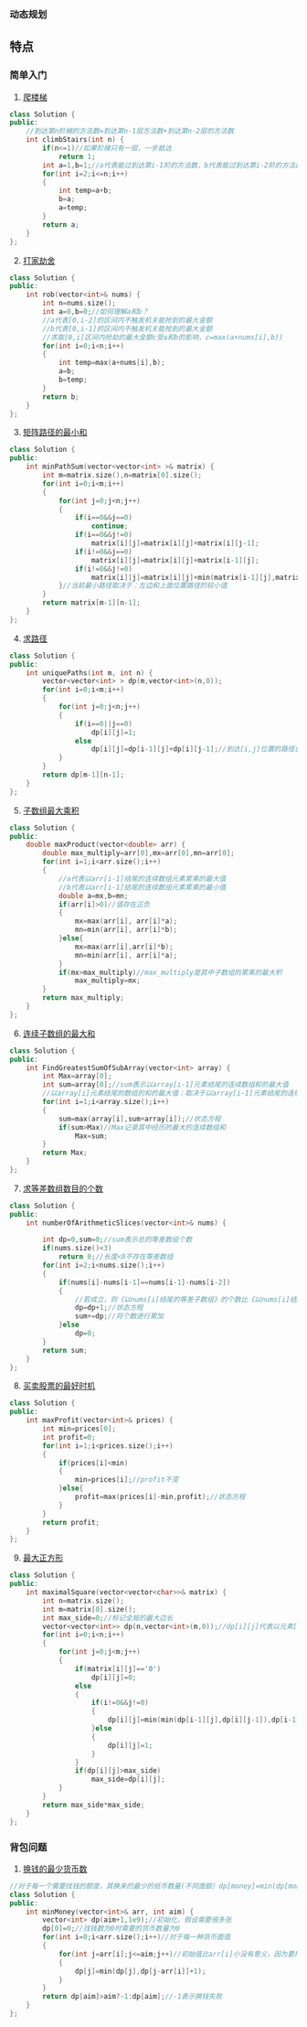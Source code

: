 ### 动态规划
## 特点
### 简单入门  
1. [爬楼梯](https://leetcode-cn.com/problems/climbing-stairs/)
```C++
class Solution {
public:
    //到达第n阶梯的方法数=到达第n-1层方法数+到达第n-2层的方法数
    int climbStairs(int n) {
        if(n<=1)//如果阶梯只有一层，一步抵达
            return 1;
        int a=1,b=1;//a代表能过到达第i-1阶的方法数，b代表能过到达第i-2阶的方法数
        for(int i=2;i<=n;i++)
        {
            int temp=a+b;
            b=a;
            a=temp;
        }
        return a;
    }
};
```
2. [打家劫舍](https://leetcode-cn.com/problems/house-robber/) 
``` C++
class Solution {
public:
    int rob(vector<int>& nums) {
        int n=nums.size();
        int a=0,b=0;//如何理解a和b？
        //a代表[0,i-2]的区间内不触发机关能抢到的最大金额
        //b代表[0,i-1]的区间内不触发机关能抢到的最大金额
        //求取[0,i]区间内抢劫的最大金额c受a和b的影响，c=max(a+nums[i],b))
        for(int i=0;i<n;i++)
        {   
            int temp=max(a+nums[i],b);
            a=b;
            b=temp;
        }
        return b;
    }
};
```
3. [矩阵路径的最小和](https://www.nowcoder.com/practice/7d21b6be4c6b429bb92d219341c4f8bb?tpId=188&&tqId=38601&rp=1&ru=/activity/oj&qru=/ta/job-code-high-week/question-ranking) 
```C++
class Solution {
public:
    int minPathSum(vector<vector<int> >& matrix) {
        int m=matrix.size(),n=matrix[0].size();
        for(int i=0;i<m;i++)
        {
            for(int j=0;j<n;j++)
            {
                if(i==0&&j==0)
                    continue;
                if(i==0&&j!=0)
                    matrix[i][j]=matrix[i][j]+matrix[i][j-1];
                if(i!=0&&j==0)
                    matrix[i][j]=matrix[i][j]+matrix[i-1][j];
                if(i!=0&&j!=0)
                    matrix[i][j]=matrix[i][j]+min(matrix[i-1][j],matrix[i][j-1]);//状态转移方程
            }//当前最小路径取决于：左边和上面位置路径的较小值
        }
        return matrix[m-1][n-1];
    }
};
```
4. [求路径](https://www.nowcoder.com/practice/166eaff8439d4cd898e3ba933fbc6358?tpId=188&&tqId=38657&rp=1&ru=/activity/oj&qru=/ta/job-code-high-week/question-ranking)  
```C++
class Solution {
public:
    int uniquePaths(int m, int n) {
        vector<vector<int> > dp(m,vector<int>(n,0));
        for(int i=0;i<m;i++)
        {
            for(int j=0;j<n;j++)
            {
                if(i==0||j==0)
                    dp[i][j]=1;
                else
                    dp[i][j]=dp[i-1][j]+dp[i][j-1];//到达[i,j]位置的路径总数=到达[i-1,j]位置的路径总数+到达[i,j-1]位置的路径总数
            }
        }
        return dp[m-1][n-1];
    }   
};
``` 
5. [子数组最大乘积](https://www.nowcoder.com/practice/9c158345c867466293fc413cff570356?tpId=188&&tqId=38656&rp=1&ru=/ta/job-code-high-week&qru=/ta/job-code-high-week/question-ranking)
```C++
class Solution {
public:
    double maxProduct(vector<double> arr) {
        double max_multiply=arr[0],mx=arr[0],mn=arr[0];
        for(int i=1;i<arr.size();i++)
        {   
            //a代表以arr[i-1]结尾的连续数组元素累乘的最大值
            //b代表以arr[i-1]结尾的连续数组元素累乘的最小值
            double a=mx,b=mn;
            if(arr[i]>0)//值存在正负
            {
                mx=max(arr[i], arr[i]*a);
                mn=min(arr[i], arr[i]*b);
            }else{
                mx=max(arr[i],arr[i]*b);
                mn=min(arr[i], arr[i]*a);
            }
            if(mx>max_multiply)//max_multiply是其中子数组的累乘的最大积
                max_multiply=mx;
        }
        return max_multiply;
    }
};
```
6. [连续子数组的最大和](https://www.nowcoder.com/practice/459bd355da1549fa8a49e350bf3df484?tpId=188&&tqId=38594&rp=1&ru=/activity/oj&qru=/ta/job-code-high-week/question-ranking) 
```C++
class Solution {
public:
    int FindGreatestSumOfSubArray(vector<int> array) {
        int Max=array[0];
        int sum=array[0];//sum表示以array[i-1]元素结尾的连续数组和的最大值
        //以array[i]元素结尾的数组的和的最大值：取决于以array[i-1]元素结尾的连续数组和的最大值和array[i]的值
        for(int i=1;i<array.size();i++)
        {
            sum=max(array[i],sum+array[i]);//状态方程
            if(sum>Max)//Max记录其中经历的最大的连续数组和
                Max=sum;
        }   
        return Max;
    }
};
```
7. [求等差数组数目的个数](https://leetcode-cn.com/problems/arithmetic-slices/)
```C++
class Solution {
public:
    int numberOfArithmeticSlices(vector<int>& nums) {
    
        int dp=0,sum=0;//sum表示总的等差数组个数
        if(nums.size()<3)
            return 0;//长度<0不存在等差数组
        for(int i=2;i<nums.size();i++)
        {
            if(nums[i]-nums[i-1]==nums[i-1]-nums[i-2])
            {   
                //若成立，则《以nums[i]结尾的等差子数组》的个数比《以nums[i]结尾的等差子数组》个数多一个，多了那个是：(nums[i-2],nums[i-1],nums[i])
                dp=dp+1;//状态方程
                sum+=dp;//将个数进行累加
            }else
                dp=0;
        }
        return sum;
    }
};
```
8. [买卖股票的最好时机](https://www.nowcoder.com/practice/64b4262d4e6d4f6181cd45446a5821ec?tpId=117&&tqId=37717) 
```C++
class Solution {
public:
    int maxProfit(vector<int>& prices) {
        int min=prices[0];
        int profit=0;
        for(int i=1;i<prices.size();i++)
        {
            if(prices[i]<min)
            {
                min=prices[i];//profit不变
            }else{
                profit=max(prices[i]-min,profit);//状态方程
            }
        }
        return profit;
    }
};
```
9. [最大正方形](https://leetcode-cn.com/problems/maximal-square/)
```C++
class Solution {
public:
    int maximalSquare(vector<vector<char>>& matrix) {
        int n=matrix.size();
        int m=matrix[0].size();
        int max_side=0;//标记全局的最大边长
        vector<vector<int>> dp(n,vector<int>(m,0));//dp[i][j]代表以元素[i,j]为右下角的最大正方形的边长
        for(int i=0;i<n;i++)
        {
            for(int j=0;j<m;j++)
            {
                if(matrix[i][j]=='0')
                    dp[i][j]=0;
                else
                {
                    if(i!=0&&j!=0)
                    {
                        dp[i][j]=min(min(dp[i-1][j],dp[i][j-1]),dp[i-1][j-1])+1;//状态转移方程
                    }else
                    {
                        dp[i][j]=1;
                    }
                }
                if(dp[i][j]>max_side)
                    max_side=dp[i][j];
            }
        }
        return max_side*max_side;
    }
};
```
### 背包问题
1. [换钱的最少货币数](https://www.nowcoder.com/practice/3911a20b3f8743058214ceaa099eeb45?tpId=188&&tqId=38635&rp=1&ru=/activity/oj&qru=/ta/job-code-high-week/question-ranking)
```C++
//对于每一个需要找钱的额度，其换来的最少的纸币数量(不同面额）dp[money]=min(dp[money],dp[money-某一面额]+1)
class Solution {
public:
    int minMoney(vector<int>& arr, int aim) {
        vector<int> dp(aim+1,1e9);//初始化，假设需要很多张
        dp[0]=0;//找钱数为0时需要的货币数量为0
        for(int i=0;i<arr.size();i++)//对于每一种货币面值
        {
            for(int j=arr[i];j<=aim;j++)//初始值比arr[i]小没有意义，因为要用到j-arr[i]<0,对于dp[负数]没有意义
            {
                dp[j]=min(dp[j],dp[j-arr[i]]+1);
            }
        }
        return dp[aim]>aim?-1:dp[aim];//-1表示换钱失败
    }
};
```